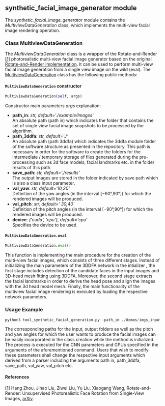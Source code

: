 ## synthetic_facial_image_generator module

The *synthetic_facial_image_generator* module contains the *MultiviewDataGeneration* class, which implements the multi-view facial image rendering operation.

### Class MultiviewDataGeneration

The *MultiviewDataGeneration* class is a wrapper of the Rotate-and-Render [[1]](#R-R-paper) photorealistic multi-view facial image generator based on the original
[Rotate-and-Render implementation](https://github.com/Hangz-nju-cuhk/Rotate-and-Render).
It can be used to perform multi-view facial image generation from a single view image on the wild (eval). 
The [MultiviewDataGeneration](#projects.data_generation.synthetic-multi-view-facial-image-generation.3ddfa.SyntheticDataGeneration.py ) class has the
following public methods:

#### `MultiviewDataGeneration` constructor
```python
MultiviewDataGeneration(self, args)
```

Constructor main parameters *args* explanation:

- **path_in**: *str, default='./example/Images'* \
An absolute path (path in) which indicates the folder that contains the set of single view facial image snapshots to be processed by the algorithm.
- **path_3ddfa**: *str, default='./'* \
An absolute path (path 3ddfa) which indicates the 3ddfa module folder of the software structure as presented in the repository. This path is necessary in order for the software to create the folders for the intermediate / temporary storage of files generated during the pre-processing such as 3d face models, facial landmarks etc.
in the folder results of this path.
- **save_path**: *str, default='./results'* \
The output images are stored in the folder indicated by save path which is also a class input parameter.
- **val_yaw**: *str, default='10,20'* \
Definition of the yaw angles (in the interval [−90°,90°]) for which the rendered images will be produced.
- **val_pitch**: *str, default=' 30,40'* \
Definition of the pitch angles (in the interval [−90°,90°]) for which the rendered images will be produced.
- **device**: *{'cuda', 'cpu'}, default='cpu'* \
Specifies the device to be used.


#### `MultiviewDataGeneration.eval`
```python
MultiviewDataGeneration.eval()
```

This function is implementing the main procedure for the creation of the multi-view
facial images, which consists of three different stages. Instead of initializing the main
parameters of the 3DDFA network in the intializer , the first stage includes detection of the
candidate faces in the input images and 3D-head mesh fitting using 3DDFA. Moreover,
the second stage extracts the facial landmarks in order to derive the head pose and align
the images with the 3d head model mesh. Finally, the main functionality of the multiview
facial image rendering is executed by loading the respective network parameters.

### Usage Example

```python
python3 tool_synthetic_facial_generation.py -path_in ./demos/imgs_input/ -path_3ddfa ./algorithm/DDFA/ -save_path ./results -val_yaw 10, 40 -val_pitch 10, 30 -device cuda
```
The corresponding paths for the input, output folders as well as the pitch and yaw angles for which the user wants to
produce the facial images can be easily incorporated in the class creation while the method is initialized. 
The process is executed for the CNN parameters and GPUs specified in the arguments of the aforementioned command. Users that wish to modify these parameters shall change the respective input arguments which derived from a parser including the arguments path in, path_3ddfa, save_path, val_yaw, val_pitch etc. 

#### References
<a name="R-R-paper" href="https://github.com/Hangz-nju-cuhk/Rotate-and-Render">[1]</a>
Hang Zhou, Jihao Liu, Ziwei Liu, Yu Liu, Xiaogang Wang, Rotate-and-Render: Unsupervised Photorealistic Face Rotation from Single-View Images,
[arXiv](https://arxiv.org/abs/2003.08124#).  
